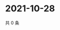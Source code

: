# 2021-10-28

共 0 条

<!-- BEGIN WEIBO -->
<!-- 最后更新时间 Thu Oct 28 2021 22:01:05 GMT+0800 (China Standard Time) -->

<!-- END WEIBO -->
